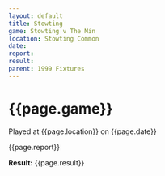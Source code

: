 ```yaml
---
layout: default
title: Stowting
game: Stowting v The Min
location: Stowting Common
date: 
report: 
result: 
parent: 1999 Fixtures
---
```


# {{page.game}}

Played at {{page.location}} on {{page.date}}

{{page.report}}

**Result:** {{page.result}}
